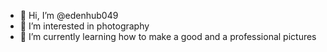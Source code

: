 - 👋 Hi, I’m @edenhub049
- 👀 I’m interested in photography
- 🌱 I’m currently learning how to make a good and a professional pictures
  

<!---
edenhub049/edenhub049 is a ✨ special ✨ repository because its `README.md` (this file) appears on your GitHub profile.
You can click the Preview link to take a look at your changes.
--->

